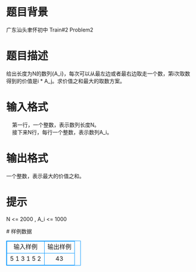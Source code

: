 # 

 
 # 题目背景 
<p>广东汕头聿怀初中&nbsp;Train#2&nbsp;Problem2</p> 

 
 # 题目描述 
<p>给出长度为N的数列{A_i}，每次可以从最左边或者最右边取走一个数，第i次取数得到的价值是i&nbsp;*&nbsp;A_j。求价值之和最大的取数方案。</p> 

 
 # 输入格式 
<p>&nbsp;&nbsp;&nbsp;&nbsp;第一行，一个整数，表示数列长度N。<br />
&nbsp;&nbsp;&nbsp;&nbsp;接下来N行，每行一个整数，表示数列A_i。</p> 

 
 # 输出格式 
<p>一个整数，表示最大的价值之和。</p> 

 
 # 提示 
<p>N&nbsp;&lt;=&nbsp;2000&nbsp;,&nbsp;A_i&nbsp;&lt;=&nbsp;1000</p> 
# 样例数据
<style>
        table,table tr th, table tr td { border:1px solid #0094ff; }
        table { width: 200px; min-height: 25px; line-height: 25px; text-align: center; border-collapse: collapse;}   
    </style>
<table>
	<tr>
		<td>输入样例</td>
		<td>输出样例</td>
	</tr>
<tr><td>5
1
3
1
5
2</td><td>43</td></tr></table>
